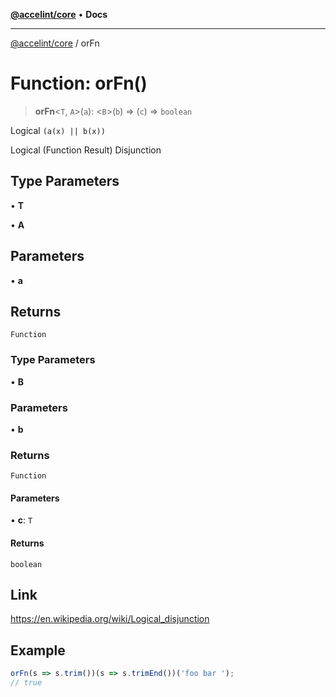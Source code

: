 [**@accelint/core**](../README.md) • **Docs**

***

[@accelint/core](../README.md) / orFn

# Function: orFn()

> **orFn**\<`T`, `A`\>(`a`): \<`B`\>(`b`) => (`c`) => `boolean`

Logical `(a(x) || b(x))`

Logical (Function Result) Disjunction

## Type Parameters

• **T**

• **A**

## Parameters

• **a**

## Returns

`Function`

### Type Parameters

• **B**

### Parameters

• **b**

### Returns

`Function`

#### Parameters

• **c**: `T`

#### Returns

`boolean`

## Link

https://en.wikipedia.org/wiki/Logical_disjunction

## Example

```ts
orFn(s => s.trim())(s => s.trimEnd())('foo bar ');
// true
```
